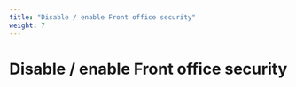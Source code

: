 ```yaml
---
title: "Disable / enable Front office security"
weight: 7
---
```


# Disable / enable Front office security
